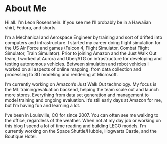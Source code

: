# About Me
Hi all. I’m Leon Rosenshein. If you see me I’ll probably be in a Hawaiian shirt, Fedora, and shorts.

I’m a Mechanical and Aerospace Engineer by training and sort of drifted into computers and infrastructure. I started my career doing flight simulation for the US Air Force and games (Falcon 4, Flight Simulator, Combat Flight Simulator, Train Simulator). Prior to joining Amazon and the Just Walk Out team, I worked at Aurora and Uber/ATG on infrastructure for developing and testing autonomous vehicles. Between simulation and robot vehicles I worked on all aspects of online mapping, from data collection and processing to 3D modeling and rendering at Microsoft.

I’m currently working on Amazon’s Just Walk Out technology. My focus is the ML training/evaluation backend, helping the team scale out and launch more stores. Everything from data set generation and management to model training and ongoing evaluation. It’s still early days at Amazon for me, but I’m having fun and learning a lot.

I’ve been in Louisville, CO for since 2007. You can often see me walking to the office, regardless of the weather. When not at my day job or working on this blog I spend a lot of time reading and building LEGO models. I’m currently working on the Space Shuttle/Hubble, Hogwarts Castle, and the Boutique Hotel.
